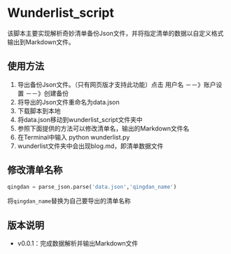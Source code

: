 # Wunderlist_script

该脚本主要实现解析奇妙清单备份Json文件，并将指定清单的数据以自定义格式输出到Markdown文件。



## 使用方法

1. 导出备份Json文件。（只有网页版才支持此功能）点击 用户名 －－》账户设置 －－》创建备份
2. 将导出的Json文件重命名为data.json
3. 下载脚本到本地 
4. 将data.json移动到wunderlist_script文件夹中
5. 参照下面提供的方法可以修改清单名，输出的Markdown文件名
6. 在Terminal中输入 python wunderlist.py
7. wunderlist文件夹中会出现blog.md，即清单数据文件



## 修改清单名称

```python
qingdan = parse_json.parse('data.json','qingdan_name')
```

将`qingdan_name`替换为自己要导出的清单名称



## 版本说明

* v0.0.1：完成数据解析并输出Markdown文件





